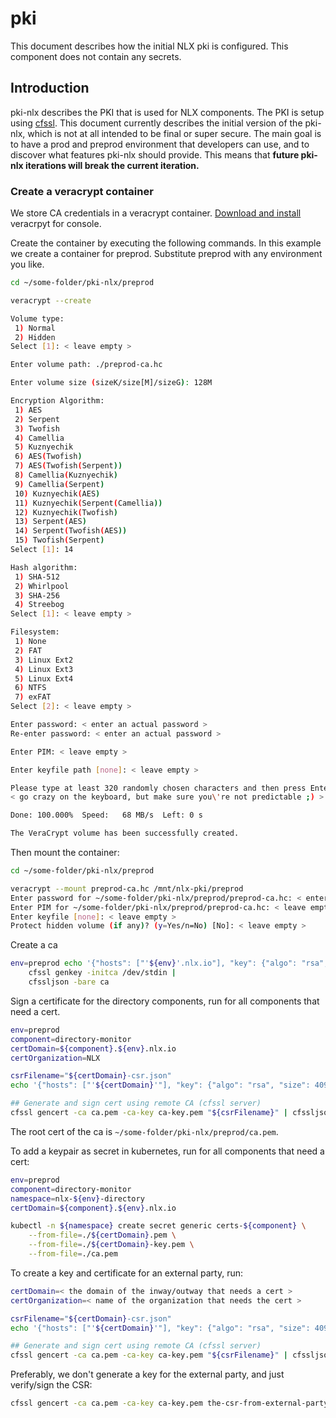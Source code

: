 # pki

This document describes how the initial NLX pki is configured. This component does not contain any secrets.

## Introduction

pki-nlx describes the PKI that is used for NLX components. The PKI is setup using [cfssl](https://github.com/cloudflare/cfssl).
This document currently describes the initial version of the pki-nlx, which is not at all intended to be final or super secure. The main goal is to have a prod and preprod environment that developers can use, and to discover what features pki-nlx should provide. This means that **future pki-nlx iterations will break the current iteration.**

### Create a veracrypt container

We store CA credentials in a veracrypt container. [Download and install](https://www.veracrypt.fr/en/Downloads.html) veracrpyt for console.

Create the container by executing the following commands. In this example we create a container for preprod. Substitute preprod with any environment you like.

```bash
cd ~/some-folder/pki-nlx/preprod

veracrypt --create

Volume type:
 1) Normal
 2) Hidden
Select [1]: < leave empty >

Enter volume path: ./preprod-ca.hc

Enter volume size (sizeK/size[M]/sizeG): 128M

Encryption Algorithm:
 1) AES
 2) Serpent
 3) Twofish
 4) Camellia
 5) Kuznyechik
 6) AES(Twofish)
 7) AES(Twofish(Serpent))
 8) Camellia(Kuznyechik)
 9) Camellia(Serpent)
 10) Kuznyechik(AES)
 11) Kuznyechik(Serpent(Camellia))
 12) Kuznyechik(Twofish)
 13) Serpent(AES)
 14) Serpent(Twofish(AES))
 15) Twofish(Serpent)
Select [1]: 14

Hash algorithm:
 1) SHA-512
 2) Whirlpool
 3) SHA-256
 4) Streebog
Select [1]: < leave empty >

Filesystem:
 1) None
 2) FAT
 3) Linux Ext2
 4) Linux Ext3
 5) Linux Ext4
 6) NTFS
 7) exFAT
Select [2]: < leave empty >

Enter password: < enter an actual password >
Re-enter password: < enter an actual password >

Enter PIM: < leave empty >

Enter keyfile path [none]: < leave empty >

Please type at least 320 randomly chosen characters and then press Enter:
< go crazy on the keyboard, but make sure you\'re not predictable ;) >

Done: 100.000%  Speed:   68 MB/s  Left: 0 s

The VeraCrypt volume has been successfully created.
```

Then mount the container:

```bash
cd ~/some-folder/pki-nlx/preprod

veracrypt --mount preprod-ca.hc /mnt/nlx-pki/preprod
Enter password for ~/some-folder/pki-nlx/preprod/preprod-ca.hc: < enter the password >
Enter PIM for ~/some-folder/pki-nlx/preprod/preprod-ca.hc: < leave empty >
Enter keyfile [none]: < leave empty >
Protect hidden volume (if any)? (y=Yes/n=No) [No]: < leave empty >
```

Create a ca

```bash
env=preprod echo '{"hosts": ["'${env}'.nlx.io"], "key": {"algo": "rsa", "size": 4096}, "names": [{"O": "Common Ground NLX CA", "OU": "NLX"}]}' |
	cfssl genkey -initca /dev/stdin |
	cfssljson -bare ca
```

Sign a certificate for the directory components, run for all components that need a cert.

```bash
env=preprod
component=directory-monitor
certDomain=${component}.${env}.nlx.io
certOrganization=NLX

csrFilename="${certDomain}-csr.json"
echo '{"hosts": ["'${certDomain}'"], "key": {"algo": "rsa", "size": 4096}, "CN": "'${certDomain}'", "names": [{"O": "'${certOrganization}'", "OU": "NLX"}]}' > "${csrFilename}"

## Generate and sign cert using remote CA (cfssl server)
cfssl gencert -ca ca.pem -ca-key ca-key.pem "${csrFilename}" | cfssljson -bare "${certDomain}"
```

The root cert of the ca is `~/some-folder/pki-nlx/preprod/ca.pem`.

To add a keypair as secret in kubernetes, run for all components that need a cert:

```bash
env=preprod
component=directory-monitor
namespace=nlx-${env}-directory
certDomain=${component}.${env}.nlx.io

kubectl -n ${namespace} create secret generic certs-${component} \
	--from-file=./${certDomain}.pem \
	--from-file=./${certDomain}-key.pem \
	--from-file=./ca.pem
```

To create a key and certificate for an external party, run:

```bash
certDomain=< the domain of the inway/outway that needs a cert >
certOrganization=< name of the organization that needs the cert >

csrFilename="${certDomain}-csr.json"
echo '{"hosts": ["'${certDomain}'"], "key": {"algo": "rsa", "size": 4096}, "CN": "'${certDomain}'", "names": [{"O": "'${certOrganization}'", "OU": "NLX"}]}' > "${csrFilename}"

## Generate and sign cert using remote CA (cfssl server)
cfssl gencert -ca ca.pem -ca-key ca-key.pem "${csrFilename}" | cfssljson -bare "${certDomain}"
```

Preferably, we don't generate a key for the external party, and just verify/sign the CSR:

```bash
cfssl gencert -ca ca.pem -ca-key ca-key.pem the-csr-from-external-party.csr | cfssljson -bare output
```
